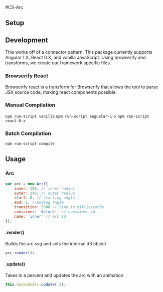 #CS-Arc

## Setup

## Development

This works off of a connector pattern. This package currently
supports Angular 1.X, React 0.X, and vanilla JavaScript. Using
browserify and transforms, we create our framework specific
files.

### Browserify React

Browserify react is a transform for Browserify that allows the tool to
parse JSX source code, making react components possible.

### Manual Compilation

`npm run-script vanilla`
`npm run-script angualar-1-x`
`npm run-script react-0-x`

### Batch Compilation

`npm run-script compile`

## Usage

### Arc

``` javascript
var arc = new Arc({
    inner: 180, // inner radius
    outer: 240, // outer radius
    start: 0, // starting angle
    end: 1, //ending angle
    transition: 5000 // time in milliseconds
    container: '#clock', // container id
    name: 'inner' // arc id
});
```

#### .render()
Builds the arc svg and sets the internal d3 object
```javascript
arc.render();
```

#### .update()
Takes in a percent and updates the arc with an animation
```javascript
this.secondsArc.update(.5);
```
